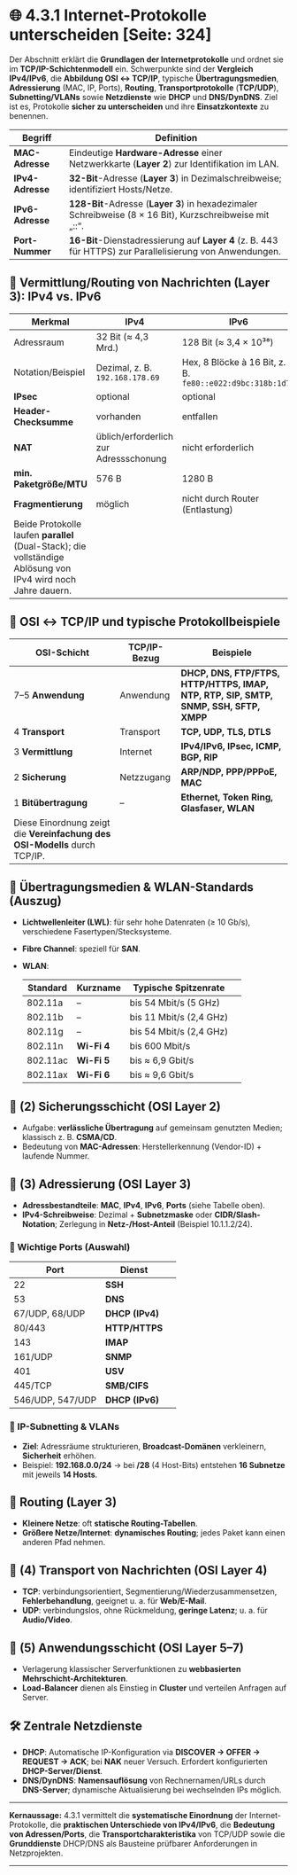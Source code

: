 # 🌐 4.3.1 Internet-Protokolle unterscheiden [Seite: 324]

Der Abschnitt erklärt die **Grundlagen der Internetprotokolle** und ordnet sie im **TCP/IP-Schichtenmodell** ein. Schwerpunkte sind der **Vergleich IPv4/IPv6**, die **Abbildung OSI ↔ TCP/IP**, typische **Übertragungsmedien**, **Adressierung** (MAC, IP, Ports), **Routing**, **Transportprotokolle** (**TCP/UDP**), **Subnetting/VLANs** sowie **Netzdienste** wie **DHCP** und **DNS/DynDNS**. Ziel ist es, Protokolle **sicher zu unterscheiden** und ihre **Einsatzkontexte** zu benennen. 

| Begriff          | Definition                                                                                                 |
| ---------------- | ---------------------------------------------------------------------------------------------------------- |
| **MAC-Adresse**  | Eindeutige **Hardware-Adresse** einer Netzwerkkarte (**Layer 2**) zur Identifikation im LAN.               |
| **IPv4-Adresse** | **32-Bit**-Adresse (**Layer 3**) in Dezimalschreibweise; identifiziert Hosts/Netze.                        |
| **IPv6-Adresse** | **128-Bit**-Adresse (**Layer 3**) in hexadezimaler Schreibweise (8 × 16 Bit), Kurzschreibweise mit „::“.   |
| **Port-Nummer**  | **16-Bit**-Dienstadressierung auf **Layer 4** (z. B. 443 für HTTPS) zur Parallelisierung von Anwendungen.  |

## 🧭 Vermittlung/Routing von Nachrichten (Layer 3): IPv4 vs. IPv6

| Merkmal                                                                                                        | **IPv4**                               | **IPv6**                                                  |
| -------------------------------------------------------------------------------------------------------------- | -------------------------------------- | --------------------------------------------------------- |
| Adressraum                                                                                                     | 32 Bit (≈ 4,3 Mrd.)                    | 128 Bit (≈ 3,4 × 10³⁸)                                    |
| Notation/Beispiel                                                                                              | Dezimal, z. B. `192.168.178.69`        | Hex, 8 Blöcke à 16 Bit, z. B. `fe80::e022:d9bc:318b:1d7a` |
| **IPsec**                                                                                                      | optional                               | optional                                                  |
| **Header-Checksumme**                                                                                          | vorhanden                              | entfallen                                                 |
| **NAT**                                                                                                        | üblich/erforderlich zur Adressschonung | nicht erforderlich                                        |
| **min. Paketgröße/MTU**                                                                                        | 576 B                                  | 1280 B                                                    |
| **Fragmentierung**                                                                                             | möglich                                | nicht durch Router (Entlastung)                           |
| Beide Protokolle laufen **parallel** (Dual-Stack); die vollständige Ablösung von IPv4 wird noch Jahre dauern.  |                                        |                                                           |

## 🧱 OSI ↔ TCP/IP und typische Protokollbeispiele

| **OSI-Schicht**                                                             | **TCP/IP-Bezug** | **Beispiele**                                                                         |
| --------------------------------------------------------------------------- | ---------------- | ------------------------------------------------------------------------------------- |
| 7–5 **Anwendung**                                                           | Anwendung        | **DHCP, DNS, FTP/FTPS, HTTP/HTTPS, IMAP, NTP, RTP, SIP, SMTP, SNMP, SSH, SFTP, XMPP** |
| 4 **Transport**                                                             | Transport        | **TCP, UDP, TLS, DTLS**                                                               |
| 3 **Vermittlung**                                                           | Internet         | **IPv4/IPv6, IPsec, ICMP, BGP, RIP**                                                  |
| 2 **Sicherung**                                                             | Netzzugang       | **ARP/NDP, PPP/PPPoE, MAC**                                                           |
| 1 **Bitübertragung**                                                        | –                | **Ethernet, Token Ring, Glasfaser, WLAN**                                             |
| Diese Einordnung zeigt die **Vereinfachung des OSI-Modells** durch TCP/IP.  |                  |                                                                                       |

## 📡 Übertragungsmedien & WLAN-Standards (Auszug)

* **Lichtwellenleiter (LWL)**: für sehr hohe Datenraten (≥ 10 Gb/s), verschiedene Fasertypen/Stecksysteme.
* **Fibre Channel**: speziell für **SAN**.
* **WLAN**:

  | Standard | Kurzname    | Typische Spitzenrate    |   |
  | -------- | ----------- | ----------------------- | - |
  | 802.11a  | –           | bis 54 Mbit/s (5 GHz)   |   |
  | 802.11b  | –           | bis 11 Mbit/s (2,4 GHz) |   |
  | 802.11g  | –           | bis 54 Mbit/s (2,4 GHz) |   |
  | 802.11n  | **Wi-Fi 4** | bis 600 Mbit/s          |   |
  | 802.11ac | **Wi-Fi 5** | bis ≈ 6,9 Gbit/s        |   |
  | 802.11ax | **Wi-Fi 6** | bis ≈ 9,6 Gbit/s        |   |

## 🧩 (2) Sicherungsschicht (OSI Layer 2)

* Aufgabe: **verlässliche Übertragung** auf gemeinsam genutzten Medien; klassisch z. B. **CSMA/CD**.
* Bedeutung von **MAC-Adressen**: Herstellerkennung (Vendor-ID) + laufende Nummer.

## 🧭 (3) Adressierung (OSI Layer 3)

* **Adressbestandteile**: **MAC**, **IPv4**, **IPv6**, **Ports** (siehe Tabelle oben).
* **IPv4-Schreibweise**: Dezimal + **Subnetzmaske** oder **CIDR/Slash-Notation**; Zerlegung in **Netz-/Host-Anteil** (Beispiel 10.1.1.2/24). 

### 🔌 Wichtige Ports (Auswahl)

| **Port**         | **Dienst**      |   |
| ---------------- | --------------- | - |
| 22               | **SSH**         |   |
| 53               | **DNS**         |   |
| 67/UDP, 68/UDP   | **DHCP (IPv4)** |   |
| 80/443           | **HTTP/HTTPS**  |   |
| 143              | **IMAP**        |   |
| 161/UDP          | **SNMP**        |   |
| 401              | **USV**         |   |
| 445/TCP          | **SMB/CIFS**    |   |
| 546/UDP, 547/UDP | **DHCP (IPv6)** |   |

### 🧷 IP-Subnetting & **VLANs**

* **Ziel**: Adressräume strukturieren, **Broadcast-Domänen** verkleinern, **Sicherheit** erhöhen.
* Beispiel: **192.168.0.0/24** → bei **/28** (4 Host-Bits) entstehen **16 Subnetze** mit jeweils **14 Hosts**. 

## 🚚 Routing (Layer 3)

* **Kleinere Netze**: oft **statische Routing-Tabellen**.
* **Größere Netze/Internet**: **dynamisches Routing**; jedes Paket kann einen anderen Pfad nehmen. 

## 🔄 (4) Transport von Nachrichten (OSI Layer 4)

* **TCP**: verbindungsorientiert, Segmentierung/Wiederzusammensetzen, **Fehlerbehandlung**, geeignet u. a. für **Web/E-Mail**.
* **UDP**: verbindungslos, ohne Rückmeldung, **geringe Latenz**; u. a. für **Audio/Video**. 

## 🧰 (5) Anwendungsschicht (OSI Layer 5–7)

* Verlagerung klassischer Serverfunktionen zu **webbasierten Mehrschicht-Architekturen**.
* **Load-Balancer** dienen als Einstieg in **Cluster** und verteilen Anfragen auf Server. 

## 🛠️ Zentrale Netzdienste

* **DHCP**: Automatische IP-Konfiguration via **DISCOVER → OFFER → REQUEST → ACK**; bei **NAK** neuer Versuch. Erfordert konfigurierten **DHCP-Server/Dienst**.
* **DNS/DynDNS**: **Namensauflösung** von Rechnernamen/URLs durch **DNS-Server**; dynamische Aktualisierung bei wechselnden IPs möglich. 

---

**Kernaussage:** 4.3.1 vermittelt die **systematische Einordnung** der Internet-Protokolle, die **praktischen Unterschiede von IPv4/IPv6**, die **Bedeutung von Adressen/Ports**, die **Transportcharakteristika** von TCP/UDP sowie die **Grunddienste** DHCP/DNS als Bausteine prüfbarer Anforderungen in Netzprojekten. 


--- 
